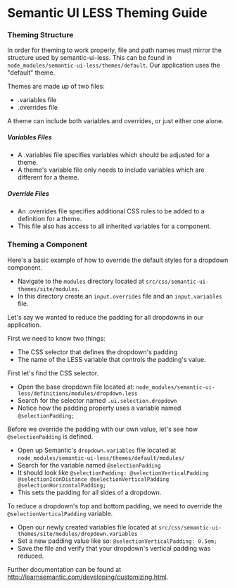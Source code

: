 # Semantic UI LESS Theming Guide

### Theming Structure

In order for theming to work properly, file and path names must mirror the structure used by semantic-ui-less. This can be found in `node_modules/semantic-ui-less/themes/default`. Our application uses the "default" theme.

Themes are made up of two files:

* .variables file
* .overrides file

A theme can include both variables and overrides, or just either one alone.

##### Variables Files

* A .variables file specifies variables which should be adjusted for a theme.
* A theme's variable file only needs to include variables which are different for a theme.

##### Override Files

* An .overrides file specifies additional CSS rules to be added to a definition for a theme.
* This file also has access to all inherited variables for a component.

### Theming a Component

Here's a basic example of how to override the default styles for a dropdown component.

* Navigate to the `modules` directory located at `src/css/semantic-ui-themes/site/modules`.
* In this directory create an `input.overrides` file and an `input.variables` file.

Let's say we wanted to reduce the padding for all dropdowns in our application.

First we need to know two things:

* The CSS selector that defines the dropdown's padding
* The name of the LESS variable that controls the padding's value.

First let's find the CSS selector.

* Open the base dropdown file located at: `node_modules/semantic-ui-less/definitions/modules/dropdown.less`
* Search for the selector named `.ui.selection.dropdown`
* Notice how the padding property uses a variable named `@selectionPadding;`

Before we override the padding with our own value, let's see how `@selectionPadding` is defined.

* Open up Semantic's `dropdown.variables` file located at `node_modules/semantic-ui-less/themes/default/modules/`
* Search for the variable named `@selectionPadding`
* It should look like `@selectionPadding: @selectionVerticalPadding @selectionIconDistance @selectionVerticalPadding @selectionHorizontalPadding;`
* This sets the padding for all sides of a dropdown.

To reduce a dropdown's top and bottom padding, we need to override the `@selectionVerticalPadding` variable.

* Open our newly created variables file located at `src/css/semantic-ui-themes/site/modules/dropdown.variables`
* Set a new padding value like so: `@selectionVerticalPadding: 0.5em;`
* Save the file and verify that your dropdown's vertical padding was reduced.

Further documentation can be found at http://learnsemantic.com/developing/customizing.html.
